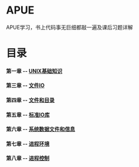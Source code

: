 # APUE 
APUE学习，书上代码事无巨细都敲一遍及课后习题详解
# 目录
#### 第一章 -- [UNIX基础知识](https://github.com/fflyelephant/APUE/tree/master/ch1_UNIXSystem)
#### 第三章 -- [文件IO](https://github.com/fflyelephant/APUE/tree/master/ch3_FileIO)
#### 第四章 -- [文件和目录](https://github.com/fflyelephant/APUE/tree/master/ch4_file-directory)
#### 第五章 -- [标准IO库](https://github.com/fflyelephant/APUE/tree/master/ch5_StandardIO)
#### 第六章 -- [系统数据文件和信息](https://github.com/fflyelephant/APUE/tree/master/ch6_SystemDateFile)
#### 第七章 -- [进程环境](https://github.com/fflyelephant/APUE/tree/master/ch7_ProcessEnvironment)
#### 第八章 -- [进程控制](https://github.com/fflyelephant/APUE/tree/master/ch8_proctl)
